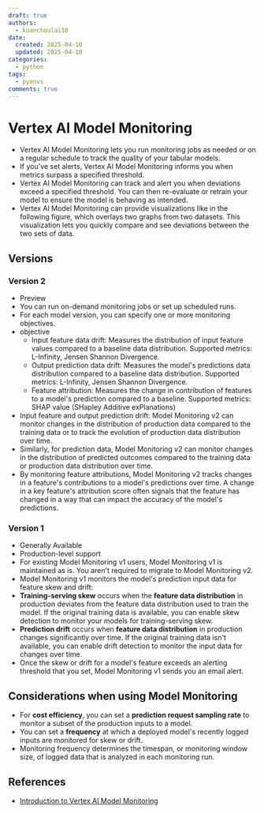 ```yaml
---
draft: true
authors:
  - kuanchoulai10
date:
  created: 2025-04-10
  updated: 2025-04-10
categories:
  - python
tags:
  - pyenvs
comments: true
---
```

<!-- more -->


# Vertex AI Model Monitoring

- Vertex AI Model Monitoring lets you run monitoring jobs as needed or on a regular schedule to track the quality of your tabular models.
- If you've set alerts, Vertex AI Model Monitoring informs you when metrics surpass a specified threshold.
- Vertex AI Model Monitoring can track and alert you when deviations exceed a specified threshold. You can then re-evaluate or retrain your model to ensure the model is behaving as intended.
- Vertex AI Model Monitoring can provide visualizations like in the following figure, which overlays two graphs from two datasets. This visualization lets you quickly compare and see deviations between the two sets of data.

## Versions

### Version 2

- Preview
- You can run on-demand monitoring jobs or set up scheduled runs.
- For each model version, you can specify one or more monitoring objectives.
- objective
    - Input feature data drift: Measures the distribution of input feature values compared to a baseline data distribution. Supported metrics: L-Infinity, Jensen Shannon Divergence.
    - Output prediction data drift: Measures the model's predictions data distribution compared to a baseline data distribution. Supported metrics: L-Infinity, Jensen Shannon Divergence.
    - Feature attribution: Measures the change in contribution of features to a model's prediction compared to a baseline. Supported metrics: SHAP value (SHapley Additive exPlanations)
- Input feature and output prediction drift: Model Monitoring v2 can monitor changes in the distribution of production data compared to the training data or to track the evolution of production data distribution over time.
- Similarly, for prediction data, Model Monitoring v2 can monitor changes in the distribution of predicted outcomes compared to the training data or production data distribution over time.
- By monitoring feature attributions, Model Monitoring v2 tracks changes in a feature's contributions to a model's predictions over time. A change in a key feature's attribution score often signals that the feature has changed in a way that can impact the accuracy of the model's predictions.

### Version 1

- Generally Available
- Production-level support
- For existing Model Monitoring v1 users, Model Monitoring v1 is maintained as is. You aren't required to migrate to Model Monitoring v2.
- Model Monitoring v1 monitors the model's prediction input data for feature skew and drift:
- **Training-serving skew** occurs when the **feature data distribution** in production deviates from the feature data distribution used to train the model. If the original training data is available, you can enable skew detection to monitor your models for training-serving skew.
- **Prediction drift** occurs when **feature data distribution** in production changes significantly over time. If the original training data isn't available, you can enable drift detection to monitor the input data for changes over time.
- Once the skew or drift for a model's feature exceeds an alerting threshold that you set, Model Monitoring v1 sends you an email alert.

## Considerations when using Model Monitoring

- For **cost efficiency**, you can set a **prediction request sampling rate** to monitor a subset of the production inputs to a model.
- You can set a **frequency** at which a deployed model's recently logged inputs are monitored for skew or drift.
- Monitoring frequency determines the timespan, or monitoring window size, of logged data that is analyzed in each monitoring run.



## References

- [Introduction to Vertex AI Model Monitoring](https://cloud.google.com/vertex-ai/docs/model-monitoring/overview)